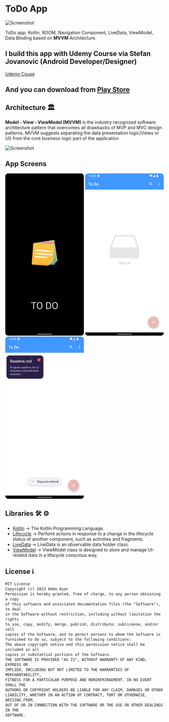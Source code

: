 # ToDo App

![Screenshot](https://developer.android.com/static/courses/images/android-for-developers.svg)

ToDo app; Kotlin, ROOM, Navigation Component, LiveData, ViewModel, Data Binding based on **MVVM** Architecture.

## I build this app with Udemy Course via Stefan Jovanovic (Android Developer/Designer)
[Udemy Couse](https://www.udemy.com/share/103kWS3@mWsSfuNzVQRMe9yLMkJ2OjeCGvU2uW9hMhh51_AjNpwVEMdJYr1O7xXf63OVEzI5/)

## And you can download from [Play Store](https://play.google.com/store/apps/details?id=com.aayar94.todo)

## Architecture 🏛

**Model - View - ViewModel (MVVM)** is the industry recognized software architecture pattern that overcomes all drawbacks of MVP and MVC design patterns. MVVM suggests separating the data presentation logic(Views or UI) from the core business logic part of the application

![Screenshot](https://androidwave.com/wp-content/uploads/2019/05/mvvm-architecture-app-in-android.png)

## App Screens

<img src="https://github.com/AAyar94/ToDo/blob/main/screenshots/screenshot_01.png" width="250" /> <img src="https://github.com/AAyar94/ToDo/blob/main/screenshots/screenshot_02.png" width="250" /> <img src="https://github.com/AAyar94/ToDo/blob/main/screenshots/screenshot_03.png" width="250" />

## Libraries 🛠 ⚙️
- [Kotlin](https://github.com/JetBrains/kotlin) -> The Kotlin Programming Language.
- [Lifecycle](https://developer.android.com/jetpack/androidx/releases/lifecycle) -> Perform actions in response to a change in the lifecycle status of another component, such as activities and fragments.
- [LiveData](https://developer.android.com/topic/libraries/architecture/livedata) -> LiveData is an observable data holder class.
- [ViewModel](https://developer.android.com/topic/libraries/architecture/viewmodel) -> ViewModel class is designed to store and manage UI-related data in a lifecycle conscious way.



## License ℹ️
```
MIT License
Copyright (c) 2023 Adem Ayar
Permission is hereby granted, free of charge, to any person obtaining a copy
of this software and associated documentation files (the "Software"), to deal
in the Software without restriction, including without limitation the rights
to use, copy, modify, merge, publish, distribute, sublicense, and/or sell
copies of the Software, and to permit persons to whom the Software is
furnished to do so, subject to the following conditions:
The above copyright notice and this permission notice shall be included in all
copies or substantial portions of the Software.
THE SOFTWARE IS PROVIDED "AS IS", WITHOUT WARRANTY OF ANY KIND, EXPRESS OR
IMPLIED, INCLUDING BUT NOT LIMITED TO THE WARRANTIES OF MERCHANTABILITY,
FITNESS FOR A PARTICULAR PURPOSE AND NONINFRINGEMENT. IN NO EVENT SHALL THE
AUTHORS OR COPYRIGHT HOLDERS BE LIABLE FOR ANY CLAIM, DAMAGES OR OTHER
LIABILITY, WHETHER IN AN ACTION OF CONTRACT, TORT OR OTHERWISE, ARISING FROM,
OUT OF OR IN CONNECTION WITH THE SOFTWARE OR THE USE OR OTHER DEALINGS IN THE
SOFTWARE.
```
